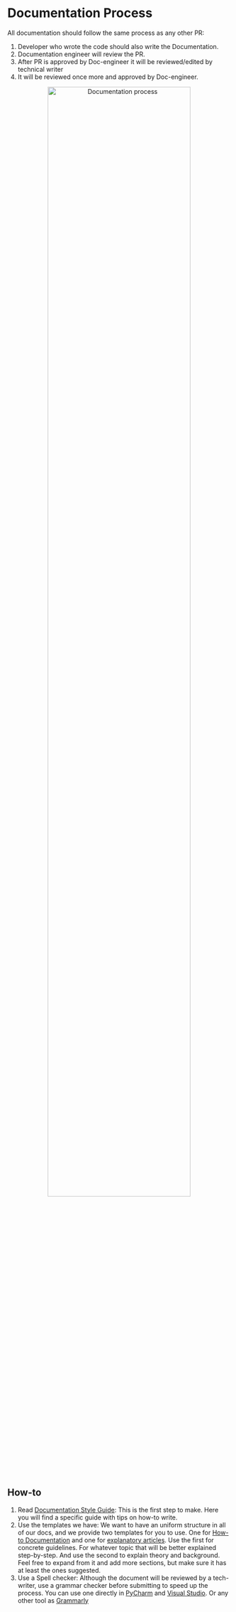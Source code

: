 # Documentation Process

All documentation should follow the same process as any other PR:

1. Developer who wrote the code should also write the Documentation.
2. Documentation engineer will review the PR.
3. After PR is approved by Doc-engineer it will be reviewed/edited by technical writer
4. It will be reviewed once more and approved by Doc-engineer.

 <p align="center">
  <img src="https://github.com/jina-ai/docs/_static/Documentation_process.png" alt="Documentation process" width="80%">
</p>

## How-to

1. Read [Documentation Style Guide](https://github.com/jina-ai/docs/blob/master/page_templates/style_guide.md): This is the first step to make. Here you will find a specific guide with tips on how-to write.
2. Use the templates we have: We want to have an uniform structure in all of our docs, and we provide two templates for you to use. One for [How-to Documentation](https://github.com/jina-ai/docs/blob/master/page_templates/developer_guide_how_to.rst) and one for [explanatory articles](https://github.com/jina-ai/docs/blob/master/page_templates/developer_guide_explanation.md). Use the first for concrete guidelines. For whatever topic that will be better explained step-by-step. And use the second to explain theory and background.
 Feel free to expand from it and add more sections, but make sure it has at least the ones suggested. 
3. Use a Spell checker: Although the document will be reviewed by a tech-writer, use a grammar checker before submitting to speed up the process. You can use one directly in [PyCharm](https://www.jetbrains.com/help/pycharm/spellchecking.html#configure-the-typo-inspection) and [Visual Studio](https://marketplace.visualstudio.com/items?itemName=EWoodruff.VisualStudioSpellCheckerVS2017andLater). Or any other tool as [Grammarly](https://app.grammarly.com/) 

